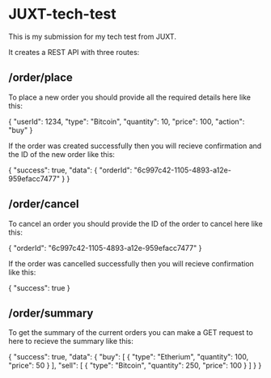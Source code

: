 # JUXT-tech-test

This is my submission for my tech test from JUXT.

It creates a REST API with three routes:

## /order/place
To place a new order you should provide all the required details here like this:

{
  "userId": 1234,
  "type": "Bitcoin",
  "quantity": 10,
  "price": 100,
  "action": "buy"
}

If the order was created successfully then you will recieve confirmation and the ID of the new order like this:

{
  "success": true,
  "data": {
    "orderId": "6c997c42-1105-4893-a12e-959efacc7477"
  }
}

## /order/cancel
To cancel an order you should provide the ID of the order to cancel here like this:

{
  "orderId": "6c997c42-1105-4893-a12e-959efacc7477"
}

If the order was cancelled successfully then you will recieve confirmation like this:

{
  "success": true
}

## /order/summary
To get the summary of the current orders you can make a GET request to here to recieve the summary like this:

{
  "success": true,
  "data": {
    "buy": [
      {
        "type": "Etherium",
        "quantity": 100,
        "price": 50
      }
    ],
    "sell": [
      {
        "type": "Bitcoin",
        "quantity": 250,
        "price": 100
      }
    ]
  }
}
